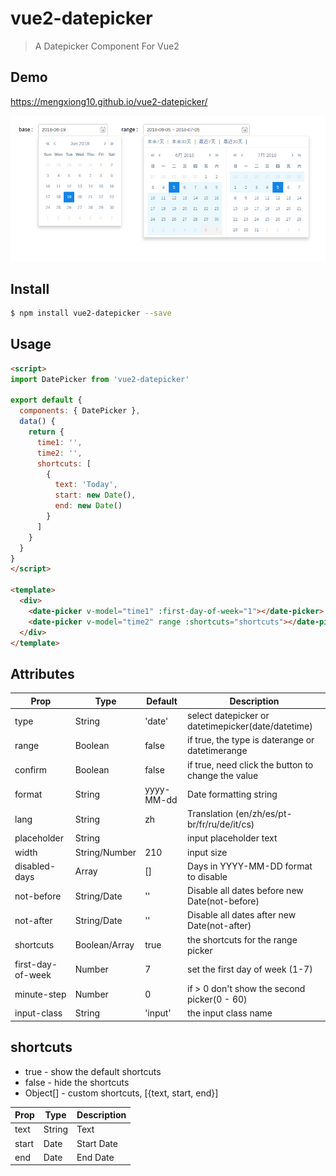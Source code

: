 # vue2-datepicker

> A Datepicker Component For Vue2

## Demo
<https://mengxiong10.github.io/vue2-datepicker/>

![image](https://github.com/mengxiong10/vue2-datepicker/raw/master/screenshot/demo.PNG)

## Install

```bash
$ npm install vue2-datepicker --save
```

## Usage

```html
<script>
import DatePicker from 'vue2-datepicker'

export default {
  components: { DatePicker },
  data() {
    return {
      time1: '',
      time2: '',
      shortcuts: [
        {
          text: 'Today',
          start: new Date(),
          end: new Date()
        }
      ]
    }
  }
}
</script>

<template>
  <div>
    <date-picker v-model="time1" :first-day-of-week="1"></date-picker>
    <date-picker v-model="time2" range :shortcuts="shortcuts"></date-picker>
  </div>
</template>
```
## Attributes

| Prop              | Type          | Default     | Description                                       |
|-------------------|---------------|-------------|---------------------------------------------------|
| type              | String        | 'date'      | select datepicker or datetimepicker(date/datetime)|
| range             | Boolean       | false       | if true, the type is daterange or datetimerange   |
| confirm           | Boolean       | false       | if true, need click the button to change the value|
| format            | String        | yyyy-MM-dd  | Date formatting string                            |
| lang              | String        | zh          | Translation (en/zh/es/pt-br/fr/ru/de/it/cs)                   |
| placeholder       | String        |             | input placeholder text                            |
| width             | String/Number | 210         | input size                                        |
| disabled-days     | Array         | []          | Days in YYYY-MM-DD format to disable              |
| not-before        | String/Date   | ''          | Disable all dates before new Date(not-before)     |
| not-after         | String/Date   | ''          | Disable all dates after new Date(not-after)       |
| shortcuts         | Boolean/Array | true        | the shortcuts for the range picker                |
| first-day-of-week | Number        | 7           | set the first day of week (1-7)                   |
| minute-step       | Number        | 0           | if > 0 don't show the second picker(0 - 60)       |
| input-class       | String        | 'input'     | the input class name                              |


## shortcuts
* true -      show the default shortcuts
* false -     hide the shortcuts
* Object[] -  custom shortcuts, [{text, start, end}]

| Prop            | Type          |  Description           |
|-----------------|---------------|------------------------|
| text            | String        | Text                   |
| start           | Date          | Start Date             |
| end             | Date          | End Date               |



